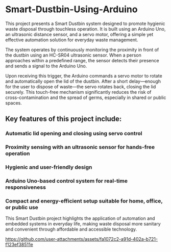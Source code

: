 # Smart-Dustbin-Using-Arduino
This project presents a Smart Dustbin system designed to promote hygienic waste disposal through touchless operation. It is built using an Arduino Uno, an ultrasonic distance sensor, and a servo motor, offering a simple yet effective automation solution for everyday waste management.

The system operates by continuously monitoring the proximity in front of the dustbin using an HC-SR04 ultrasonic sensor. When a person approaches within a predefined range, the sensor detects their presence and sends a signal to the Arduino Uno.

Upon receiving this trigger, the Arduino commands a servo motor to rotate and automatically open the lid of the dustbin. After a short delay—enough for the user to dispose of waste—the servo rotates back, closing the lid securely. This touch-free mechanism significantly reduces the risk of cross-contamination and the spread of germs, especially in shared or public spaces.

## Key features of this project include:
### Automatic lid opening and closing using servo control
### Proximity sensing with an ultrasonic sensor for hands-free operation
### Hygienic and user-friendly design
### Arduino Uno-based control system for real-time responsiveness
### Compact and energy-efficient setup suitable for home, office, or public use

This Smart Dustbin project highlights the application of automation and embedded systems in everyday life, making waste disposal more sanitary and convenient through affordable and accessible technology.


https://github.com/user-attachments/assets/fa1072c2-a91d-402a-b721-f123ef38511e

